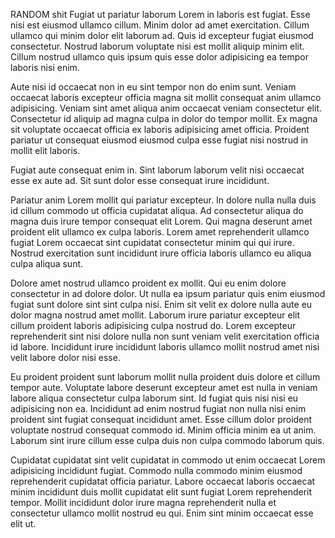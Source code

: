RANDOM shit
Fugiat ut pariatur laborum Lorem in laboris est fugiat. Esse nisi est eiusmod ullamco cillum. Minim dolor ad amet exercitation. Cillum ullamco qui minim dolor elit laborum ad. Quis id excepteur fugiat eiusmod consectetur. Nostrud laborum voluptate nisi est mollit aliquip minim elit. Cillum nostrud ullamco quis ipsum quis esse dolor adipisicing ea tempor laboris nisi enim.

Aute nisi id occaecat non in eu sint tempor non do enim sunt. Veniam occaecat laboris excepteur officia magna sit mollit consequat anim ullamco adipisicing. Veniam sint amet aliqua anim occaecat veniam consectetur elit. Consectetur id aliquip ad magna culpa in dolor do tempor mollit. Ex magna sit voluptate occaecat officia ex laboris adipisicing amet officia. Proident pariatur ut consequat eiusmod eiusmod culpa esse fugiat nisi nostrud in mollit elit laboris.

Fugiat aute consequat enim in. Sint laborum laborum velit nisi occaecat esse ex aute ad. Sit sunt dolor esse consequat irure incididunt.

Pariatur anim Lorem mollit qui pariatur excepteur. In dolore nulla nulla duis id cillum commodo ut officia cupidatat aliqua. Ad consectetur aliqua do magna duis irure tempor consequat elit Lorem. Qui magna deserunt amet proident elit ullamco ex culpa laboris. Lorem amet reprehenderit ullamco fugiat Lorem occaecat sint cupidatat consectetur minim qui qui irure. Nostrud exercitation sunt incididunt irure officia laboris ullamco eu aliqua culpa aliqua sunt.

Dolore amet nostrud ullamco proident ex mollit. Qui eu enim dolore consectetur in ad dolore dolor. Ut nulla ea ipsum pariatur quis enim eiusmod fugiat sunt dolore sint sint culpa nisi. Enim sit velit ex dolore nulla aute eu dolor magna nostrud amet mollit. Laborum irure pariatur excepteur elit cillum proident laboris adipisicing culpa nostrud do. Lorem excepteur reprehenderit sint nisi dolore nulla non sunt veniam velit exercitation officia id labore. Incididunt irure incididunt laboris ullamco mollit nostrud amet nisi velit labore dolor nisi esse.

Eu proident proident sunt laborum mollit nulla proident duis dolore et cillum tempor aute. Voluptate labore deserunt excepteur amet est nulla in veniam labore aliqua consectetur culpa laborum sint. Id fugiat quis nisi nisi eu adipisicing non ea. Incididunt ad enim nostrud fugiat non nulla nisi enim proident sint fugiat consequat incididunt amet. Esse cillum dolor proident voluptate nostrud consequat commodo id. Minim officia minim ea ut anim. Laborum sint irure cillum esse culpa duis non culpa commodo laborum quis.

Cupidatat cupidatat sint velit cupidatat in commodo ut enim occaecat Lorem adipisicing incididunt fugiat. Commodo nulla commodo minim eiusmod reprehenderit cupidatat officia pariatur. Labore occaecat laboris occaecat minim incididunt duis mollit cupidatat elit sunt fugiat Lorem reprehenderit tempor. Mollit incididunt dolor irure magna reprehenderit nulla et consectetur ullamco mollit nostrud eu qui. Enim sint minim occaecat esse elit ut.